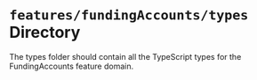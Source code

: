 # `features/fundingAccounts/types` Directory

The types folder should contain all the TypeScript types for the FundingAccounts feature domain.
